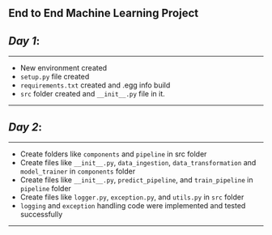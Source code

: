 ## **End to End Machine Learning Project**

## _Day 1_:
---

- New environment created
- `setup.py` file created
- `requirements.txt` created and .egg info build
- `src` folder created and `__init__.py` file in it.

---

## _Day 2_:
---

- Create folders like `components` and `pipeline` in src folder
- Create files like `__init__.py`, `data_ingestion`, `data_transformation` and `model_trainer` in `components` folder
- Create files like `__init__.py`, `predict_pipeline`, and `train_pipeline` in `pipeline` folder
- Create files like `logger.py`, `exception.py`, and `utils.py` in `src` folder
- `logging` and `exception` handling code were implemented and tested successfully

---